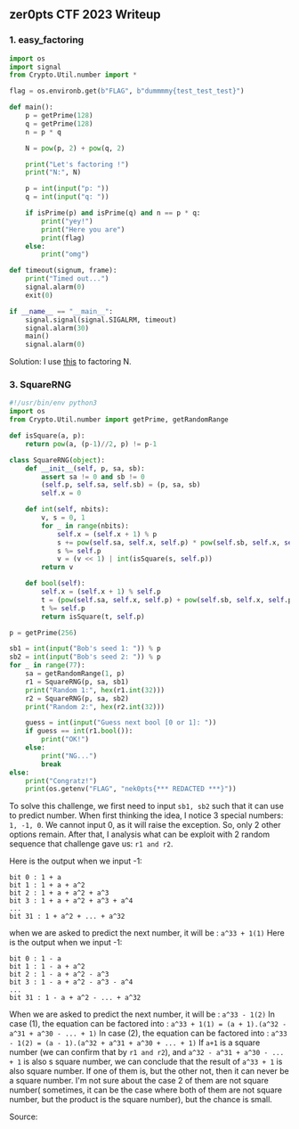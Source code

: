 ## zer0pts CTF 2023 Writeup
### 1. easy_factoring
```python
import os
import signal
from Crypto.Util.number import *

flag = os.environb.get(b"FLAG", b"dummmmy{test_test_test}")

def main():
    p = getPrime(128)
    q = getPrime(128)
    n = p * q

    N = pow(p, 2) + pow(q, 2)

    print("Let's factoring !")
    print("N:", N)

    p = int(input("p: "))
    q = int(input("q: "))

    if isPrime(p) and isPrime(q) and n == p * q:
        print("yey!")
        print("Here you are")
        print(flag)
    else:
        print("omg")

def timeout(signum, frame):
    print("Timed out...")
    signal.alarm(0)
    exit(0)

if __name__ == "__main__":
    signal.signal(signal.SIGALRM, timeout)
    signal.alarm(30)
    main()
    signal.alarm(0)

```

Solution: I use [this](https://www.alpertron.com.ar/TSQCUBES.HTM) to factoring N.

### 3. SquareRNG
```python
#!/usr/bin/env python3
import os
from Crypto.Util.number import getPrime, getRandomRange

def isSquare(a, p):
    return pow(a, (p-1)//2, p) != p-1

class SquareRNG(object):
    def __init__(self, p, sa, sb):
        assert sa != 0 and sb != 0
        (self.p, self.sa, self.sb) = (p, sa, sb)
        self.x = 0

    def int(self, nbits):
        v, s = 0, 1
        for _ in range(nbits):
            self.x = (self.x + 1) % p
            s += pow(self.sa, self.x, self.p) * pow(self.sb, self.x, self.p)
            s %= self.p
            v = (v << 1) | int(isSquare(s, self.p))
        return v

    def bool(self):
        self.x = (self.x + 1) % self.p
        t = (pow(self.sa, self.x, self.p) + pow(self.sb, self.x, self.p))
        t %= self.p
        return isSquare(t, self.p)

p = getPrime(256)

sb1 = int(input("Bob's seed 1: ")) % p
sb2 = int(input("Bob's seed 2: ")) % p
for _ in range(77):
    sa = getRandomRange(1, p)
    r1 = SquareRNG(p, sa, sb1)
    print("Random 1:", hex(r1.int(32)))
    r2 = SquareRNG(p, sa, sb2)
    print("Random 2:", hex(r2.int(32)))

    guess = int(input("Guess next bool [0 or 1]: "))
    if guess == int(r1.bool()):
        print("OK!")
    else:
        print("NG...")
        break
else:
    print("Congratz!")
    print(os.getenv("FLAG", "nek0pts{*** REDACTED ***}"))
```

To solve this challenge, we first need to input ```sb1, sb2``` such that it can use to predict number. When first thinking the idea, I notice 3 special numbers: ```1, -1, 0```. We cannot input 0, as it will raise the exception. So, only 2 other options remain. After that, I analysis what can be exploit with 2 random sequence that challenge gave us: ```r1 and r2```. 


Here is the output when we input -1:
```
bit 0 : 1 + a
bit 1 : 1 + a + a^2
bit 2 : 1 + a + a^2 + a^3
bit 3 : 1 + a + a^2 + a^3 + a^4
...
bit 31 : 1 + a^2 + ... + a^32
```
when we are asked to predict the next number, it will be : ```a^33 + 1(1)```
Here is the output when we input -1:
```
bit 0 : 1 - a
bit 1 : 1 - a + a^2
bit 2 : 1 - a + a^2 - a^3
bit 3 : 1 - a + a^2 - a^3 - a^4
...
bit 31 : 1 - a + a^2 - ... + a^32
```
When we are asked to predict the next number, it will be : ```a^33 - 1(2)```
In case (1), the equation can be factored into : ```a^33 + 1(1) = (a + 1).(a^32 - a^31 + a^30 - ... + 1)```
In case (2), the equation can be factored into : ```a^33 - 1(2) = (a - 1).(a^32 + a^31 + a^30 + ... + 1)```
If ```a+1``` is a square number (we can  confirm that by ```r1 and r2```), and ```a^32 - a^31 + a^30 - ... + 1``` is also s square number, we can conclude that the result of ```a^33 + 1``` is also square number. If one of them is, but the other not, then it can never be a square number. I'm not sure about the case 2 of them are not square number( sometimes, it can be the case where both of them are not square number, but the product is the square number), but the chance is small.

Source:
```python
```